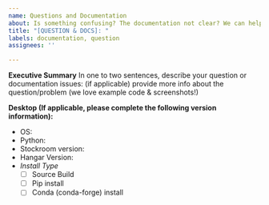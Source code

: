 ```yaml
---
name: Questions and Documentation
about: Is something confusing? The documentation not clear? We can help
title: "[QUESTION & DOCS]: "
labels: documentation, question
assignees: ''

---
```


**Executive Summary**
In one to two sentences, describe your question or documentation issues:
(if applicable) provide more info about the question/problem (we love example code & screenshots!)



**Desktop (If applicable, please complete the following version information):**

 - OS:
 - Python:
 - Stockroom version:
 - Hangar Version:
  - _Install Type_
    <!--- fill in the space between `[ ]` with and `x` (ie. `[x]`) --->
    <!--- For Source Build, include commit hash if possible --->
    - [ ] Source Build
    - [ ] Pip install
    - [ ] Conda (conda-forge) install
